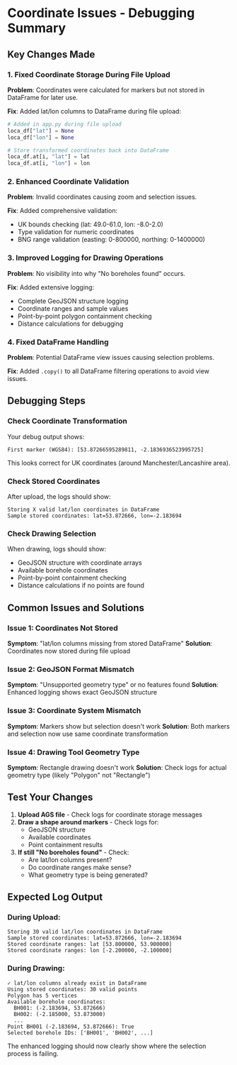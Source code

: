 # Coordinate Issues - Debugging Summary

## Key Changes Made

### 1. Fixed Coordinate Storage During File Upload
**Problem**: Coordinates were calculated for markers but not stored in DataFrame for later use.

**Fix**: Added lat/lon columns to DataFrame during file upload:
```python
# Added in app.py during file upload
loca_df["lat"] = None
loca_df["lon"] = None

# Store transformed coordinates back into DataFrame
loca_df.at[i, "lat"] = lat
loca_df.at[i, "lon"] = lon
```

### 2. Enhanced Coordinate Validation
**Problem**: Invalid coordinates causing zoom and selection issues.

**Fix**: Added comprehensive validation:
- UK bounds checking (lat: 49.0-61.0, lon: -8.0-2.0)
- Type validation for numeric coordinates
- BNG range validation (easting: 0-800000, northing: 0-1400000)

### 3. Improved Logging for Drawing Operations
**Problem**: No visibility into why "No boreholes found" occurs.

**Fix**: Added extensive logging:
- Complete GeoJSON structure logging
- Coordinate ranges and sample values
- Point-by-point polygon containment checking
- Distance calculations for debugging

### 4. Fixed DataFrame Handling
**Problem**: Potential DataFrame view issues causing selection problems.

**Fix**: Added `.copy()` to all DataFrame filtering operations to avoid view issues.

## Debugging Steps

### Check Coordinate Transformation
Your debug output shows:
```
First marker (WGS84): [53.87266595289811, -2.1836936523995725]
```

This looks correct for UK coordinates (around Manchester/Lancashire area).

### Check Stored Coordinates
After upload, the logs should show:
```
Storing X valid lat/lon coordinates in DataFrame
Sample stored coordinates: lat=53.872666, lon=-2.183694
```

### Check Drawing Selection
When drawing, logs should show:
- GeoJSON structure with coordinate arrays
- Available borehole coordinates
- Point-by-point containment checking
- Distance calculations if no points are found

## Common Issues and Solutions

### Issue 1: Coordinates Not Stored
**Symptom**: "lat/lon columns missing from stored DataFrame"
**Solution**: Coordinates now stored during file upload

### Issue 2: GeoJSON Format Mismatch  
**Symptom**: "Unsupported geometry type" or no features found
**Solution**: Enhanced logging shows exact GeoJSON structure

### Issue 3: Coordinate System Mismatch
**Symptom**: Markers show but selection doesn't work
**Solution**: Both markers and selection now use same coordinate transformation

### Issue 4: Drawing Tool Geometry Type
**Symptom**: Rectangle drawing doesn't work
**Solution**: Check logs for actual geometry type (likely "Polygon" not "Rectangle")

## Test Your Changes

1. **Upload AGS file** - Check logs for coordinate storage messages
2. **Draw a shape around markers** - Check logs for:
   - GeoJSON structure
   - Available coordinates
   - Point containment results
3. **If still "No boreholes found"** - Check:
   - Are lat/lon columns present?
   - Do coordinate ranges make sense?
   - What geometry type is being generated?

## Expected Log Output

### During Upload:
```
Storing 30 valid lat/lon coordinates in DataFrame
Sample stored coordinates: lat=53.872666, lon=-2.183694
Stored coordinate ranges: lat [53.800000, 53.900000]
Stored coordinate ranges: lon [-2.200000, -2.100000]
```

### During Drawing:
```
✓ lat/lon columns already exist in DataFrame
Using stored coordinates: 30 valid points
Polygon has 5 vertices
Available borehole coordinates:
  BH001: (-2.183694, 53.872666)
  BH002: (-2.185000, 53.873000)
  ...
Point BH001 (-2.183694, 53.872666): True
Selected borehole IDs: ['BH001', 'BH002', ...]
```

The enhanced logging should now clearly show where the selection process is failing.
